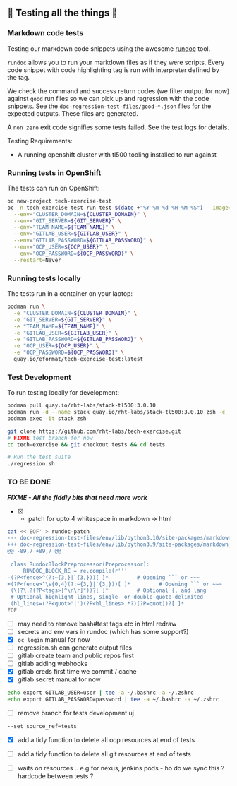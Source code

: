 ## 🧪 Testing all the things 🧪

### Markdown code tests

Testing our markdown code snippets using the awesome [rundoc](https://gitlab.com/nul.one/rundoc) tool.

`rundoc` allows you to run your markdown files as if they were scripts. Every code snippet with code highlighting tag is run with interpreter defined by the tag.

We check the command and success return codes (we filter output for now) against `good` run files so we can pick up and regression with the code snippets. See the `doc-regression-test-files/good-*.json` files for the expected outputs. These files are generated.

A `non zero` exit code signifies some tests failed. See the test logs for details.

Testing Requirements:
- A running openshift cluster with tl500 tooling installed to run against

### Running tests in OpenShift

The tests can run on OpenShift:

```bash
oc new-project tech-exercise-test
oc -n tech-exercise-test run test-$(date +"%Y-%m-%d-%H-%M-%S") --image=quay.io/eformat/tech-exercise-test:latest \
  --env="CLUSTER_DOMAIN=${CLUSTER_DOMAIN}" \
  --env="GIT_SERVER=${GIT_SERVER}" \
  --env="TEAM_NAME=${TEAM_NAME}" \
  --env="GITLAB_USER=${GITLAB_USER}" \
  --env="GITLAB_PASSWORD=${GITLAB_PASSWORD}" \
  --env="OCP_USER=${OCP_USER}" \
  --env="OCP_PASSWORD=${OCP_PASSWORD}" \
  --restart=Never
```

### Running tests locally

The tests run in a container on your laptop:

```bash
podman run \
  -e "CLUSTER_DOMAIN=${CLUSTER_DOMAIN}" \
  -e "GIT_SERVER=${GIT_SERVER}" \
  -e "TEAM_NAME=${TEAM_NAME}" \
  -e "GITLAB_USER=${GITLAB_USER}" \
  -e "GITLAB_PASSWORD=${GITLAB_PASSWORD}" \
  -e "OCP_USER=${OCP_USER}" \
  -e "OCP_PASSWORD=${OCP_PASSWORD}" \
  quay.io/eformat/tech-exercise-test:latest 
```

### Test Development

To run testing locally for development:

```bash
podman pull quay.io/rht-labs/stack-tl500:3.0.10
podman run -d --name stack quay.io/rht-labs/stack-tl500:3.0.10 zsh -c 'sleep infinity'
podman exec -it stack zsh

git clone https://github.com/rht-labs/tech-exercise.git
# FIXME test branch for now 
cd tech-exercise && git checkout tests && cd tests

# Run the test suite
./regression.sh
```

### TO BE DONE

**_FIXME - All the fiddly bits that need more work_**

- [X] - patch for upto 4 whitespace in markdown -> html

```bash
cat <<'EOF' > rundoc-patch
--- doc-regression-test-files/env/lib/python3.10/site-packages/markdown_rundoc/rundoc_code.py.orig	2022-02-25 11:48:20.325903565 +1000
+++ doc-regression-test-files/env/lib/python3.9/site-packages/markdown_rundoc/rundoc_code.py	2022-02-25 11:48:30.478893321 +1000
@@ -89,7 +89,7 @@
 
 class RundocBlockPreprocessor(Preprocessor):
     RUNDOC_BLOCK_RE = re.compile(r'''
-(?P<fence>^(?:~{3,}|`{3,}))[ ]*         # Opening ``` or ~~~
+(?P<fence>^\s{0,4}(?:~{3,}|`{3,}))[ ]*         # Opening ``` or ~~~
 (\{?\.?(?P<tags>[^\n\r]*))?[ ]*         # Optional {, and lang
 # Optional highlight lines, single- or double-quote-delimited
 (hl_lines=(?P<quot>"|')(?P<hl_lines>.*?)(?P=quot))?[ ]*
EOF
```

- [ ] may need to remove bash#test tags etc in html redraw
- [ ] secrets and env vars in rundoc (which has some support?)
- [X] `oc login` manual for now
- [ ] regression.sh can generate output files
- [ ] gitlab create team and public repos first
- [ ] gitlab adding webhooks
- [X] gitlab creds first time we commit / cache
- [X] gitlab secret manual for now

```bash
echo export GITLAB_USER=user | tee -a ~/.bashrc -a ~/.zshrc
echo export GITLAB_PASSWORD=password | tee -a ~/.bashrc -a ~/.zshrc
```

- [ ] remove branch for tests development uj

```bash
--set source_ref=tests
```

- [X] add a tidy function to delete all ocp resources at end of tests
- [ ] add a tidy function to delete all git resources at end of tests

- [ ] waits on resources .. e.g for nexus, jenkins pods - ho do we sync this ? hardcode between tests ?
